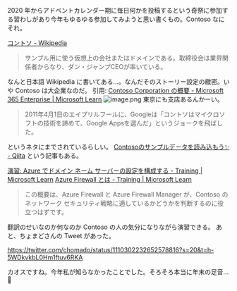 2020 年からアドベントカレンダー期に毎日何かを投稿するという奇祭に参加する習わしがあり今年もゆるゆる参加してみようと思い書くもの。Contoso なにそれ。

[コントソ - Wikipedia](https://ja.wikipedia.org/wiki/%E3%82%B3%E3%83%B3%E3%83%88%E3%82%BD)
> サンプル用に使う仮想上の会社またはドメインである。取締役会は業界関係者からなり、ダン・ジャンプCEOが率いている。

なんと日本語 Wikipedia に書いてある...。なんだそのストーリー設定の緻密。いや Contoso は大企業なのだ。
引用: [Contoso Corporation の概要 - Microsoft 365 Enterprise | Microsoft Learn](https://learn.microsoft.com/ja-jp/microsoft-365/enterprise/contoso-overview?view=o365-worldwide)
![image.png](https://qiita-image-store.s3.ap-northeast-1.amazonaws.com/0/93824/73d54939-1292-7ef9-b1bb-ddf50e7f3344.png)
東京にも支店あるんかーい。

> 2011年4月1日のエイプリルフールに、Googleは「コントソはマイクロソフトの技術を諦めて、Google Appsを選んだ」というジョークを飛ばした。

というネタにまでされているらしい。
[Contosoのサンプルデータを読み込もう✨ - Qiita](https://qiita.com/akihiro_suto/items/adce363d68d76a354723) という記事もある。

[演習: Azure でドメイン ネーム サーバーの設定を構成する - Training | Microsoft Learn](https://learn.microsoft.com/ja-jp/training/modules/introduction-to-azure-virtual-networks/6-exercise-configure-domain-name-servers-configuration-azure)
[Azure Firewall とは - Training | Microsoft Learn](https://learn.microsoft.com/ja-jp/training/modules/introduction-azure-firewall/2-what-is-azure-firewall)
> この概要は、Azure Firewall と Azure Firewall Manager が、Contoso のネットワーク セキュリティ戦略に適しているかどうかを判断するのに役立つはずです。

翻訳のせいなのか何なのか Contoso の人の気分になりながら演習できる。
あと、ちょまどさんの Tweet があった。

https://twitter.com/chomado/status/1110302232652578816?s=20&t=h-5WDkvkbL0Hm1ftuv6RKA

カオスですね。今年私が知らなかったことでした。そろそろ本当に年末の足音... :christmas_tree: 
